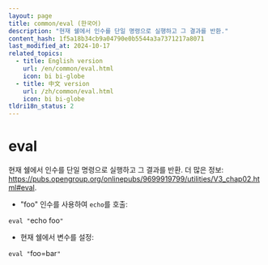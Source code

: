 ```yaml
---
layout: page
title: common/eval (한국어)
description: "현재 쉘에서 인수를 단일 명령으로 실행하고 그 결과를 반환."
content_hash: 1f5a18b34cb9a04790e0b5544a3a7371217a8071
last_modified_at: 2024-10-17
related_topics:
  - title: English version
    url: /en/common/eval.html
    icon: bi bi-globe
  - title: 中文 version
    url: /zh/common/eval.html
    icon: bi bi-globe
tldri18n_status: 2
---
```

# eval

현재 쉘에서 인수를 단일 명령으로 실행하고 그 결과를 반환.
더 많은 정보: <https://pubs.opengroup.org/onlinepubs/9699919799/utilities/V3_chap02.html#eval>.

- "foo" 인수를 사용하여 `echo`를 호출:

`eval "`<span class="tldr-var badge badge-pill bg-dark-lm bg-white-dm text-white-lm text-dark-dm font-weight-bold">echo foo</span>`"`

- 현재 쉘에서 변수를 설정:

`eval "`<span class="tldr-var badge badge-pill bg-dark-lm bg-white-dm text-white-lm text-dark-dm font-weight-bold">foo=bar</span>`"`
